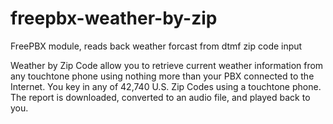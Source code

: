 freepbx-weather-by-zip
======================

FreePBX module, reads back weather forcast from dtmf zip code input

Weather by Zip Code allow you to retrieve current weather information from any touchtone phone using nothing more than your PBX connected to the Internet. You key in any of 42,740 U.S. Zip Codes using a touchtone phone. The report is downloaded, converted to an audio file, and played back to you.